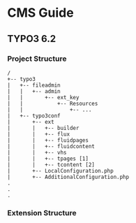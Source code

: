 # CMS Guide

## TYPO3 6.2

### Project Structure

    /
    +-- typo3
    |   +-- fileadmin
    |   |   +-- admin
    |   |       +-- ext_key
    |   |           +-- Resources
    |	|	            +-- ...
    |   +-- typo3conf
    |       +-- ext
    |       |   +-- builder
    |       |   +-- flux
    |       |   +-- fluidpages
    |       |   +-- fluidcontent
    |       |   +-- vhs
    |       |   +-- tpages [1]
    |       |   +-- tcontent [2]
    |       +-- LocalConfiguration.php
    |       +-- AdditionalConfiguration.php
    .
    .
    .
	
### Extension Structure
	
